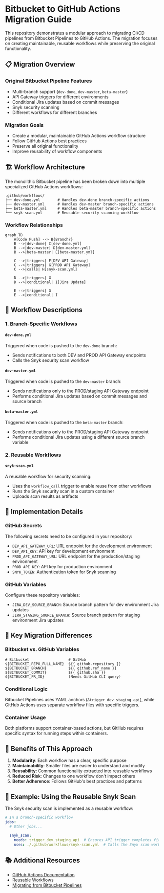 # Bitbucket to GitHub Actions Migration Guide

This repository demonstrates a modular approach to migrating CI/CD pipelines from Bitbucket Pipelines to GitHub Actions. The migration focuses on creating maintainable, reusable workflows while preserving the original functionality.

## 📋 Migration Overview

### Original Bitbucket Pipeline Features
- Multi-branch support (`dev-done`, `dev-master`, `beta-master`)
- API Gateway triggers for different environments
- Conditional Jira updates based on commit messages
- Snyk security scanning
- Different workflows for different branches

### Migration Goals
- Create a modular, maintainable GitHub Actions workflow structure
- Follow GitHub Actions best practices
- Preserve all original functionality
- Improve reusability of workflow components

## 🏗️ Workflow Architecture

The monolithic Bitbucket pipeline has been broken down into multiple specialized GitHub Actions workflows:

```
.github/workflows/
├── dev-done.yml        # Handles dev-done branch-specific actions
├── dev-master.yml      # Handles dev-master branch-specific actions
├── beta-master.yml     # Handles beta-master branch-specific actions
└── snyk-scan.yml       # Reusable security scanning workflow
```

### Workflow Relationships

```mermaid
graph TD
    A[Code Push] --> B{Branch?}
    B -->|dev-done| C[dev-done.yml]
    B -->|dev-master| D[dev-master.yml]
    B -->|beta-master| E[beta-master.yml]
    
    C -->|triggers| F[DEV API Gateway]
    C -->|triggers| G[PROD API Gateway]
    C -->|calls| H[snyk-scan.yml]
    
    D -->|triggers| G
    D -->|conditional| I[Jira Update]
    
    E -->|triggers| G
    E -->|conditional| I
```

## 📄 Workflow Descriptions

### 1. Branch-Specific Workflows

#### `dev-done.yml`
Triggered when code is pushed to the `dev-done` branch:
- Sends notifications to both DEV and PROD API Gateway endpoints
- Calls the Snyk security scan workflow

#### `dev-master.yml`
Triggered when code is pushed to the `dev-master` branch:
- Sends notifications only to the PROD/staging API Gateway endpoint
- Performs conditional Jira updates based on commit messages and source branch

#### `beta-master.yml`
Triggered when code is pushed to the `beta-master` branch:
- Sends notifications only to the PROD/staging API Gateway endpoint
- Performs conditional Jira updates using a different source branch variable

### 2. Reusable Workflows

#### `snyk-scan.yml`
A reusable workflow for security scanning:
- Uses the `workflow_call` trigger to enable reuse from other workflows
- Runs the Snyk security scan in a custom container
- Uploads scan results as artifacts

## 🔧 Implementation Details

### GitHub Secrets
The following secrets need to be configured in your repository:

- `DEV_API_GATEWAY_URL`: URL endpoint for the development environment
- `DEV_API_KEY`: API key for development environment
- `PROD_API_GATEWAY_URL`: URL endpoint for the production/staging environment
- `PROD_API_KEY`: API key for production environment
- `SNYK_TOKEN`: Authentication token for Snyk scanning

### GitHub Variables
Configure these repository variables:

- `JIRA_DEV_SOURCE_BRANCH`: Source branch pattern for dev environment Jira updates
- `JIRA_STAGING_SOURCE_BRANCH`: Source branch pattern for staging environment Jira updates

## 📝 Key Migration Differences

### Bitbucket vs. GitHub Variables
```
# Bitbucket                  # GitHub
${BITBUCKET_REPO_FULL_NAME}  ${{ github.repository }}
${BITBUCKET_BRANCH}          ${{ github.ref_name }}
${BITBUCKET_COMMIT}          ${{ github.sha }}
${BITBUCKET_PR_ID}           (Needs GitHub CLI query)
```

### Conditional Logic
Bitbucket Pipelines uses YAML anchors (`&trigger_dev_staging_api`), while GitHub Actions uses separate workflow files with specific triggers.

### Container Usage
Both platforms support container-based actions, but GitHub requires specific syntax for running steps within containers.

## 🚀 Benefits of This Approach

1. **Modularity**: Each workflow has a clear, specific purpose
2. **Maintainability**: Smaller files are easier to understand and modify
3. **Reusability**: Common functionality extracted into reusable workflows
4. **Reduced Risk**: Changes to one workflow don't impact others
5. **Better Adherence**: Follows GitHub's best practices and patterns

## 🧩 Example: Using the Reusable Snyk Scan

The Snyk security scan is implemented as a reusable workflow:

```yaml
# In a branch-specific workflow
jobs:
  # Other jobs...
  
  snyk_scan:
    needs: trigger_dev_staging_api  # Ensures API trigger completes first
    uses: ./.github/workflows/snyk-scan.yml  # Calls the Snyk scan workflow
```

## 📚 Additional Resources

- [GitHub Actions Documentation](https://docs.github.com/en/actions)
- [Reusable Workflows](https://docs.github.com/en/actions/using-workflows/reusing-workflows)
- [Migrating from Bitbucket Pipelines](https://docs.github.com/en/actions/migrating-to-github-actions/migrating-from-bitbucket-pipelines-to-github-actions)